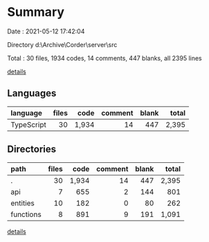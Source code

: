 # Summary

Date : 2021-05-12 17:42:04

Directory d:\Archive\Corder\server\src

Total : 30 files,  1934 codes, 14 comments, 447 blanks, all 2395 lines

[details](details.md)

## Languages
| language | files | code | comment | blank | total |
| :--- | ---: | ---: | ---: | ---: | ---: |
| TypeScript | 30 | 1,934 | 14 | 447 | 2,395 |

## Directories
| path | files | code | comment | blank | total |
| :--- | ---: | ---: | ---: | ---: | ---: |
| . | 30 | 1,934 | 14 | 447 | 2,395 |
| api | 7 | 655 | 2 | 144 | 801 |
| entities | 10 | 182 | 0 | 80 | 262 |
| functions | 8 | 891 | 9 | 191 | 1,091 |

[details](details.md)